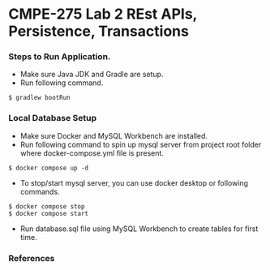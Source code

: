 # CMPE-275 Lab 2 REst APIs, Persistence, Transactions

### Steps to Run Application.
- Make sure Java JDK and Gradle are setup.
- Run following command.
```
$ gradlew bootRun
```

### Local Database Setup
- Make sure Docker and MySQL Workbench are installed.
- Run following command to spin up mysql server from project root folder where docker-compose.yml file is present.
```
$ docker compose up -d 
```
- To stop/start mysql server, you can use docker desktop or following commands.
```
$ docker compose stop
$ docker compose start
```
- Run database.sql file using MySQL Workbench to create tables for first time.


### References
